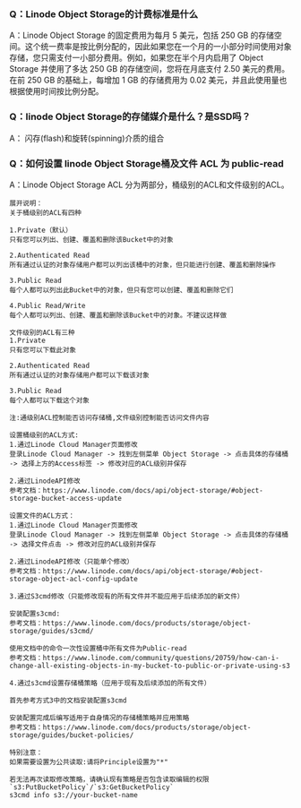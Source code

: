 ### Q：Linode Object Storage的计费标准是什么

A：Linode Object Storage 的固定费用为每月 5 美元，包括 250 GB 的存储空间。这个统一费率是按比例分配的，因此如果您在一个月的一小部分时间使用对象存储，您只需支付一小部分费用。例如，如果您在半个月内启用了 Object Storage 并使用了多达 250 GB 的存储空间，您将在月底支付 2.50 美元的费用。在前 250 GB 的基础上，每增加 1 GB 的存储费用为 0.02 美元，并且此使用量也根据使用时间按比例分配。



### Q：linode Object Storage的存储媒介是什么？是SSD吗？

A： 闪存(flash)和旋转(spinning)介质的组合

### Q：如何设置 linode Object Storage桶及文件 ACL 为 public-read

A：Linode Object Storage ACL 分为两部分，桶级别的ACL和文件级别的ACL。
```
展开说明：
关于桶级别的ACL有四种

1.Private（默认）
只有您可以列出、创建、覆盖和删除该Bucket中的对象

2.Authenticated Read
所有通过认证的对象存储用户都可以列出该桶中的对象，但只能进行创建、覆盖和删除操作

3.Public Read
每个人都可以列出此Bucket中的对象，但只有您可以创建、覆盖和删除它们

4.Public Read/Write
每个人都可以列出、创建、覆盖和删除该Bucket中的对象。不建议这样做

文件级别的ACL有三种
1.Private
只有您可以下载此对象

2.Authenticated Read
所有通过认证的对象存储用户都可以下载该对象

3.Public Read
每个人都可以下载这个对象

注:通级别ACL控制能否访问存储桶,文件级别控制能否访问文件内容

设置桶级别的ACL方式:
1.通过Linode Cloud Manager页面修改
登录Linode Cloud Manager -> 找到左侧菜单 Object Storage -> 点击具体的存储桶 -> 选择上方的Access标签 -> 修改对应的ACL级别并保存

2.通过LinodeAPI修改
参考文档：https://www.linode.com/docs/api/object-storage/#object-storage-bucket-access-update

设置文件的ACL方式：
1.通过Linode Cloud Manager页面修改
登录Linode Cloud Manager -> 找到左侧菜单 Object Storage -> 点击具体的存储桶 -> 选择文件点击 -> 修改对应的ACL级别并保存

2.通过LinodeAPI修改（只能单个修改）
参考文档：https://www.linode.com/docs/api/object-storage/#object-storage-object-acl-config-update

3.通过S3cmd修改（只能修改现有的所有文件并不能应用于后续添加的新文件）

安装配置s3cmd:
参考文档：https://www.linode.com/docs/products/storage/object-storage/guides/s3cmd/

使用文档中的命令一次性设置桶中所有文件为Public-read
参考文档：https://www.linode.com/community/questions/20759/how-can-i-change-all-existing-objects-in-my-bucket-to-public-or-private-using-s3

4.通过s3cmd设置存储桶策略（应用于现有及后续添加的所有文件）

首先参考方式3中的文档安装配置s3cmd

安装配置完成后编写适用于自身情况的存储桶策略并应用策略
参考文档：https://www.linode.com/docs/products/storage/object-storage/guides/bucket-policies/

特别注意：
如果需要设置为公共读取:请将Principle设置为"*"

若无法再次读取修改策略，请确认现有策略是否包含读取编辑的权限 `s3:PutBucketPolicy`/`s3:GetBucketPolicy`
s3cmd info s3://your-bucket-name
```